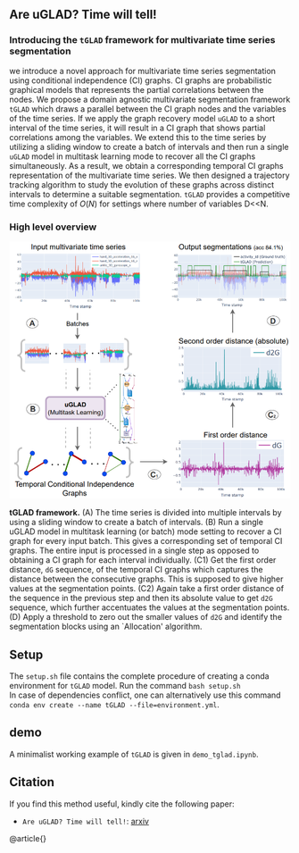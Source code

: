 ## Are uGLAD? Time will tell!  
### Introducing the `tGLAD` framework for multivariate time series segmentation  

we introduce a novel approach for multivariate time series segmentation using conditional independence (CI) graphs. CI graphs are probabilistic graphical models that represents the partial correlations between the nodes. We propose a domain agnostic multivariate segmentation framework `tGLAD` which draws a parallel between the CI graph nodes and the variables of the time series. If we apply the graph recovery model `uGLAD` to a short interval of the time series, it will result in a CI graph that shows partial correlations among the variables. We extend this to the time series by utilizing a sliding window to create a batch of intervals and then run a single `uGLAD` model in multitask learning mode to recover all the CI graphs simultaneously. As a result, we obtain a corresponding temporal CI graphs representation of the multivariate time series. We then designed a trajectory tracking algorithm to study the evolution of these graphs across distinct intervals to determine a suitable segmentation. `tGLAD` provides a competitive time complexity of $O(N)$ for settings where number of variables D<<N. 
 
### High level overview  
<p align="center">
<img src="images/tGLAD-flow.png" width="600" title="tGLAD framework for multivariate time series segmentation" />   
</p>  

**tGLAD framework.** (A) The time series is divided into multiple intervals
by using a sliding window to create a batch of intervals. (B) Run a single
uGLAD model in multitask learning (or batch) mode setting to recover a CI graph
for every input batch. This gives a corresponding set of temporal CI graphs. The
entire input is processed in a single step as opposed to obtaining a CI graph
for each interval individually. (C1) Get the first order distance, `dG` sequence, of
the temporal CI graphs which captures the distance between the consecutive
graphs. This is supposed to give higher values at the segmentation points. (C2)
Again take a first order distance of the sequence in the previous step and then
its absolute value to get `d2G` sequence, which further accentuates the values at
the segmentation points. (D) Apply a threshold to zero out the smaller values of
`d2G` and identify the segmentation blocks using an `Allocation' algorithm.

## Setup  
The `setup.sh` file contains the complete procedure of creating a conda environment for `tGLAD` model. Run the command `bash setup.sh`    
In case of dependencies conflict, one can alternatively use this command `conda env create --name tGLAD --file=environment.yml`.  

## demo     
A minimalist working example of `tGLAD` is given in `demo_tglad.ipynb`.

## Citation
If you find this method useful, kindly cite the following paper:
- `Are uGLAD? Time will tell!`: [arxiv](<link>)  

@article{}


